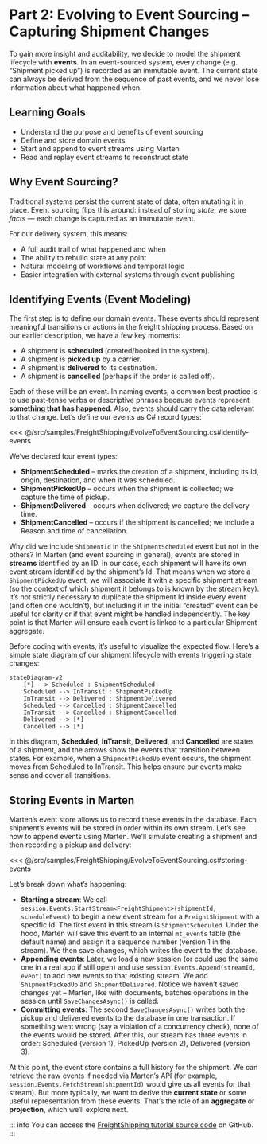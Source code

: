 # Part 2: Evolving to Event Sourcing – Capturing Shipment Changes

To gain more insight and auditability, we decide to model the shipment lifecycle with **events**. In an event-sourced system, every change (e.g. “Shipment picked up”) is recorded as an immutable event. The current state can always be derived from the sequence of past events, and we never lose information about what happened when.

## Learning Goals

- Understand the purpose and benefits of event sourcing
- Define and store domain events
- Start and append to event streams using Marten
- Read and replay event streams to reconstruct state

## Why Event Sourcing?

Traditional systems persist the current state of data, often mutating it in place. Event sourcing flips this around: instead of storing *state*, we store *facts* — each change is captured as an immutable event.

For our delivery system, this means:

- A full audit trail of what happened and when
- The ability to rebuild state at any point
- Natural modeling of workflows and temporal logic
- Easier integration with external systems through event publishing

## Identifying Events (Event Modeling)

The first step is to define our domain events. These events should represent meaningful transitions or actions in the freight shipping process. Based on our earlier description, we have a few key moments:

- A shipment is **scheduled** (created/booked in the system).
- A shipment is **picked up** by a carrier.
- A shipment is **delivered** to its destination.
- A shipment is **cancelled** (perhaps if the order is called off).

Each of these will be an event. In naming events, a common best practice is to use past-tense verbs or descriptive phrases because events represent **something that has happened**. Also, events should carry the data relevant to that change. Let’s define our events as C# record types:

<<< @/src/samples/FreightShipping/EvolveToEventSourcing.cs#identify-events

We’ve declared four event types:

- **ShipmentScheduled** – marks the creation of a shipment, including its Id, origin, destination, and when it was scheduled.
- **ShipmentPickedUp** – occurs when the shipment is collected; we capture the time of pickup.
- **ShipmentDelivered** – occurs when delivered; we capture the delivery time.
- **ShipmentCancelled** – occurs if the shipment is cancelled; we include a Reason and time of cancellation.

Why did we include `ShipmentId` in the `ShipmentScheduled` event but not in the others? In Marten (and event sourcing in general), events are stored in **streams** identified by an ID. In our case, each shipment will have its own event stream identified by the shipment’s Id. That means when we store a `ShipmentPickedUp` event, we will associate it with a specific shipment stream (so the context of which shipment it belongs to is known by the stream key). It’s not strictly necessary to duplicate the shipment Id inside every event (and often one wouldn’t), but including it in the initial “created” event can be useful for clarity or if that event might be handled independently. The key point is that Marten will ensure each event is linked to a particular Shipment aggregate.

Before coding with events, it’s useful to visualize the expected flow. Here’s a simple state diagram of our shipment lifecycle with events triggering state changes:

```mermaid
stateDiagram-v2
    [*] --> Scheduled : ShipmentScheduled
    Scheduled --> InTransit : ShipmentPickedUp
    InTransit --> Delivered : ShipmentDelivered
    Scheduled --> Cancelled : ShipmentCancelled
    InTransit --> Cancelled : ShipmentCancelled
    Delivered --> [*]
    Cancelled --> [*]
```

In this diagram, **Scheduled**, **InTransit**, **Delivered**, and **Cancelled** are states of a shipment, and the arrows show the events that transition between states. For example, when a `ShipmentPickedUp` event occurs, the shipment moves from Scheduled to InTransit. This helps ensure our events make sense and cover all transitions.

## Storing Events in Marten

Marten’s event store allows us to record these events in the database. Each shipment’s events will be stored in order within its own stream. Let’s see how to append events using Marten. We’ll simulate creating a shipment and then recording a pickup and delivery:

<<< @/src/samples/FreightShipping/EvolveToEventSourcing.cs#storing-events

Let’s break down what’s happening:

- **Starting a stream**: We call `session.Events.StartStream<FreightShipment>(shipmentId, scheduleEvent)` to begin a new event stream for a `FreightShipment` with a specific Id. The first event in this stream is `ShipmentScheduled`. Under the hood, Marten will save this event to an internal `mt_events` table (the default name) and assign it a sequence number (version 1 in the stream). We then save changes, which writes the event to the database.
- **Appending events**: Later, we load a new session (or could use the same one in a real app if still open) and use `session.Events.Append(streamId, event)` to add new events to that existing stream. We add `ShipmentPickedUp` and `ShipmentDelivered`. Notice we haven’t saved changes yet – Marten, like with documents, batches operations in the session until `SaveChangesAsync()` is called.
- **Committing events**: The second `SaveChangesAsync()` writes both the pickup and delivered events to the database in one transaction. If something went wrong (say a violation of a concurrency check), none of the events would be stored. After this, our stream has three events in order: Scheduled (version 1), PickedUp (version 2), Delivered (version 3).

At this point, the event store contains a full history for the shipment. We can retrieve the raw events if needed via Marten’s API (for example, `session.Events.FetchStream(shipmentId)` would give us all events for that stream). But more typically, we want to derive the **current state** or some useful representation from these events. That’s the role of an **aggregate** or **projection**, which we’ll explore next.

::: info
You can access the [FreightShipping tutorial source code](https://github.com/JasperFx/marten/tree/cfff44de42b099f4a795dbb240c53fc4d2cb1a95/docs/src/samples/FreightShipping) on GitHub.
:::
